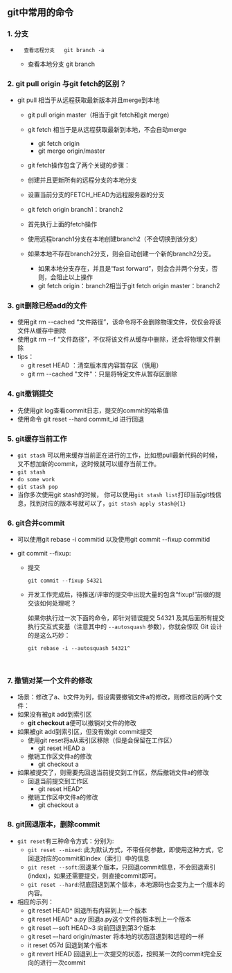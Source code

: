 ## git中常用的命令
### 1. 分支
*		查看远程分支   git branch -a
  *	查看本地分支	  git branch

### 2. git pull  origin 与git fetch的区别？
* git pull 相当于从远程获取最新版本并且merge到本地

  * git pull origin master（相当于git fetch和git merge)


  * git fetch 相当于是从远程获取最新到本地，不会自动merge
      * git fetch origin
      * git merge origin/master
  * git fetch操作包含了两个关键的步骤：
  * 创建并且更新所有的远程分支的本地分支
  * 设置当前分支的FETCH_HEAD为远程服务器的分支
  * git fetch origin branch1：branch2
  * 首先执行上面的fetch操作
  * 使用远程branch1分支在本地创建branch2（不会切换到该分支）
  * 如果本地不存在branch2分支，则会自动创建一个新的branch2分支。
    * 如果本地分支存在，并且是“fast forward”，则会合并两个分支，否则，会阻止以上操作
    * git fetch origin：branch2相当于git fetch origin master：branch2

### 3. git删除已经add的文件

* 使用git rm --cached “文件路径”，该命令将不会删除物理文件，仅仅会将该文件从缓存中删除
* 使用git rm --f “文件路径”，不仅将该文件从缓存中删除，还会将物理文件删除
* tips：
  * git reset HEAD ：清空版本库内容暂存区（慎用）
  * git rm --cached "文件"：只是将特定文件从暂存区删除

### 4. git撤销提交

* 先使用git log查看commit日志，提交的commit的哈希值
* 使用命令  git reset --hard commit_id  进行回退

### 5. git缓存当前工作

* `git stash` 可以用来缓存当前正在进行的工作，比如想pull最新代码的时候，又不想加新的commit，这时候就可以缓存当前工作。
* `git stash`
* `do some work`
* `git stash pop`
* 当你多次使用git stash的时候， 你可以使用`git stash list`打印当前git栈信息，找到对应的版本号就可以了，`git stash apply stash@{1}`

### 6. git合并commit

* 可以使用git rebase -i  commitid  以及使用git commit --fixup commitid

* git commit --fixup:

  * 提交

    ```shell
    git commit --fixup 54321
    ```

  * 开发工作完成后，待推送/评审的提交中出现大量的包含“fixup!”前缀的提交该如何处理呢？

    如果你执行过一次下面的命令，即针对错误提交 54321 及其后面所有提交执行交互式变基（注意其中的 `--autosquash` 参数），你就会惊叹 Git 设计的是这么巧妙：

    ```shell
    git rebase -i --autosquash 54321^
    ```

    ​


### 7. 撤销对某一个文件的修改

* 场景：修改了a、b文件为列，假设需要撤销文件a的修改，则修改后的两个文件：
* 如果没有被git add到索引区
  * **git checkout a**便可以撤销对文件的修改
* 如果被git add到索引区，但没有做git commit提交
  * 使用git reset将a从索引区移除（但是会保留在工作区）
    * git reset HEAD a
  * 撤销工作区文件a的修改
    * git  checkout a
* 如果被提交了，则需要先回退当前提交到工作区，然后撤销文件a的修改
  * 回退当前提交到工作区
    * git reset HEAD^
  * 撤销工作区中文件a的修改
    * git checkout a

### 8. git回退版本，删除commit

* `git reset`有三种命令方式：分别为:
  * `git reset --mixed`: 此为默认方式，不带任何参数，即使用这种方式，它回退对应的commit和index（索引）中的信息
  * `git reset --soft`:回退某个版本，只回退commit信息，不会回退索引(index)，如果还需要提交，则直接commit即可。
  * `git reset --hard`:彻底回退到某个版本，本地源码也会变为上一个版本的内容。
* 相应的示列：
  * git reset HEAD^    回退所有内容到上一个版本
  * git reset HEAD^ a.py   回退a.py这个文件的版本到上一个版本  
  * git reset –-soft HEAD~3   向前回退到第3个版本  
  * git reset –-hard origin/master   将本地的状态回退到和远程的一样  
  * it reset 057d   回退到某个版本  
  * git revert HEAD   回退到上一次提交的状态，按照某一次的commit完全反向的进行一次commit  

